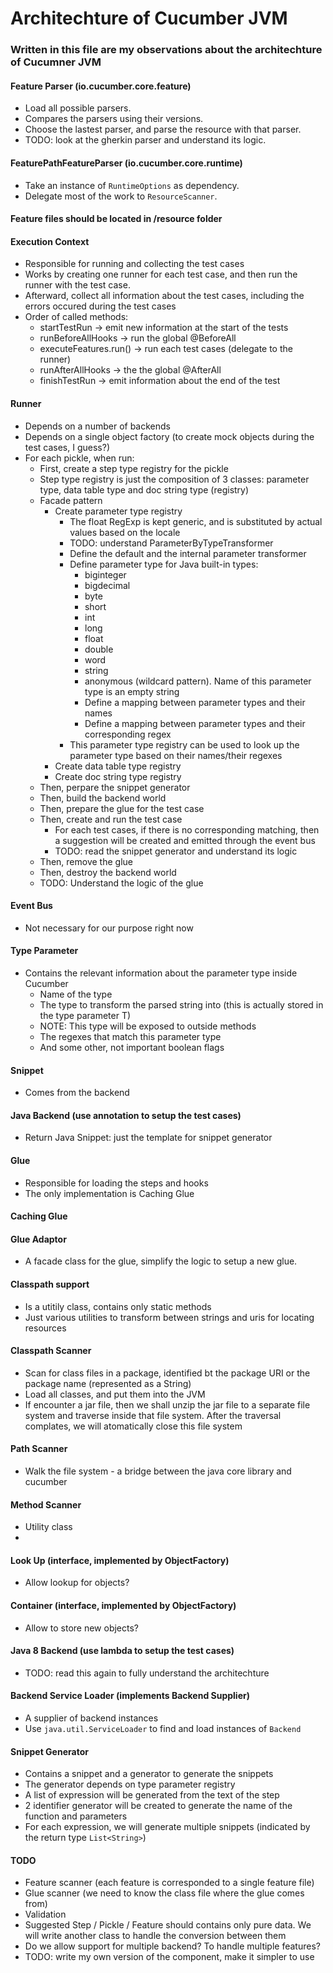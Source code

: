 # Architechture of Cucumber JVM

### Written in this file are my observations about the architechture of Cucumner JVM

#### Feature Parser (io.cucumber.core.feature)

- Load all possible parsers.
- Compares the parsers using their versions.
- Choose the lastest parser, and parse the resource with that parser.
- TODO: look at the gherkin parser and understand its logic.

#### FeaturePathFeatureParser (io.cucumber.core.runtime)

- Take an instance of `RuntimeOptions` as dependency.
- Delegate most of the work to `ResourceScanner`.

#### Feature files should be located in /resource folder

#### Execution Context

- Responsible for running and collecting the test cases
- Works by creating one runner for each test case, and then run the runner with the test case.
- Afterward, collect all information about the test cases, including the errors occured during the test cases
- Order of called methods:
    - startTestRun          -> emit new information at the start of the tests
    - runBeforeAllHooks     -> run the global @BeforeAll
    - executeFeatures.run() -> run each test cases (delegate to the runner)
    - runAfterAllHooks      -> the the global @AfterAll
    - finishTestRun         -> emit information about the end of the test

#### Runner 

- Depends on a number of backends
- Depends on a single object factory (to create mock objects during the test cases, I guess?)
- For each pickle, when run:
    - First, create a step type registry for the pickle
    - Step type registry is just the composition of 3 classes: parameter type, data table type and doc string type (registry)
    - Facade pattern
        - Create parameter type registry
            - The float RegExp is kept generic, and is substituted by actual values based on the locale
            - TODO: understand ParameterByTypeTransformer
            - Define the default and the internal parameter transformer
            - Define parameter type for Java built-in types:
                - biginteger
                - bigdecimal
                - byte
                - short
                - int
                - long
                - float
                - double
                - word
                - string
                - anonymous (wildcard pattern). Name of this parameter type is an empty string    
                - Define a mapping between parameter types and their names
                - Define a mapping between parameter types and their corresponding regex
            - This parameter type registry can be used to look up the parameter type based on their names/their regexes
        - Create data table type registry
        - Create doc string type registry
    - Then, perpare the snippet generator
    - Then, build the backend world
    - Then, prepare the glue for the test case
    - Then, create and run the test case
        - For each test cases, if there is no corresponding matching, then a suggestion will be created and emitted through the event bus
        - TODO: read the snippet generator and understand its logic
    - Then, remove the glue
    - Then, destroy the backend world
    - TODO: Understand the logic of the glue

#### Event Bus
- Not necessary for our purpose right now

#### Type Parameter
- Contains the relevant information about the parameter type inside Cucumber
    - Name of the type
    - The type to transform the parsed string into (this is actually stored in the type parameter T)
    - NOTE: This type will be exposed to outside methods
    - The regexes that match this parameter type
    - And some other, not important boolean flags

#### Snippet
- Comes from the backend

#### Java Backend (use annotation to setup the test cases)
- Return Java Snippet: just the template for snippet generator

#### Glue
- Responsible for loading the steps and hooks
- The only implementation is Caching Glue

#### Caching Glue

#### Glue Adaptor
- A facade class for the glue, simplify the logic to setup a new glue.

#### Classpath support
- Is a utitily class, contains only static methods
- Just various utilities to transform between strings and uris for locating resources

#### Classpath Scanner
- Scan for class files in a package, identified bt the package URI or the package name (represented as a String)
- Load all classes, and put them into the JVM
- If encounter a jar file, then we shall unzip the jar file to a separate file system and traverse inside that file system. After the traversal complates, we will atomatically close this file system

#### Path Scanner
- Walk the file system - a bridge between the java core library and cucumber

#### Method Scanner
- Utility class
- 

#### Look Up (interface, implemented by ObjectFactory)
- Allow lookup for objects?

#### Container (interface, implemented by ObjectFactory)
- Allow to store new objects?

#### Java 8 Backend (use lambda to setup the test cases)
- TODO: read this again to fully understand the architechture

#### Backend Service Loader (implements Backend Supplier)
- A supplier of backend instances
- Use `java.util.ServiceLoader` to find and load instances of `Backend`

#### Snippet Generator
- Contains a snippet and a generator to generate the snippets
- The generator depends on type parameter registry
- A list of expression will be generated from the text of the step
- 2 identifier generator will be created to generate the name of the function and parameters
- For each expression, we will generate multiple snippets (indicated by the return type `List<String>`)

#### TODO
- Feature scanner (each feature is corresponded to a single feature file)
- Glue scanner (we need to know the class file where the glue comes from)
- Validation
- Suggested Step / Pickle / Feature should contains only pure data. We will write another class to handle the conversion between them
- Do we allow support for multiple backend? To handle multiple features?
- TODO: write my own version of the component, make it simpler to use

